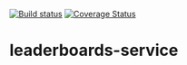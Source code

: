 [![Build status](https://ci.appveyor.com/api/projects/status/77fd6okl8bc2ulkb/branch/master?svg=true)](https://ci.appveyor.com/project/leonard-thieu/leaderboards-service/branch/master)
[![Coverage Status](https://coveralls.io/repos/github/leonard-thieu/leaderboards-service/badge.svg?branch=master)](https://coveralls.io/github/leonard-thieu/leaderboards-service?branch=master)

# leaderboards-service
